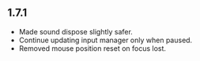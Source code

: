 ## 1.7.1

- Made sound dispose slightly safer.
- Continue updating input manager only when paused.
- Removed mouse position reset on focus lost.
